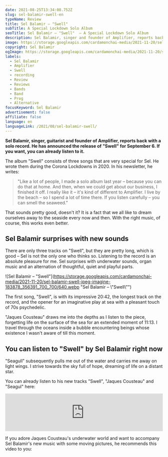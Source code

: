 ```yaml
---
date: 2021-08-25T13:34:08.752Z
slug: sel-balamir-swell-en
typeName: Review
title: Sel Balamir – "Swell"
subTitle: A Special Lockdown Solo Album
seoTitle: Sel Balamir – "Swell"  – A Special Lockdown Solo Album
description: Sel Balamir, singer and founder of Amplifier, reports back with a solo record. He has announced the release of "Swell" for September 6. If you want, you can already listen to it.
image: https://storage.googleapis.com/cardamonchai-media/2021-11-20/sel-balamir-swell-jpg-imagine-183878_4174a4_1024_768/640.webp
copyright: Sel Balamir
ogImage: https://storage.googleapis.com/cardamonchai-media/2021-11-20/sel-balamir-swell-fb-png-imagine-183878_4d78a9_1200_628/640.webp
labels:
  - Sel Balamir
  - Amplifier
  - Swell
  - recording
  - Review
  - Reviews
  - Bands
  - Band
  - Prog
  - Alternative
focusKeyword: Sel Balamir
advertisement: false
affiliate: false
language: en
languageLink: /2021/08/sel-balamir-swell/
---
```


**Sel Balamir, singer, guitarist and founder of Amplifier, reports back with a solo record. He has announced the release of "Swell" for September 6. If you want, you can already listen to it.**

The album "Swell" consists of three songs that are very special for Sel. He wrote them during the Corona Lockdowns in 2020. In his newsletter, he writes:

> "Like a lot of people, I made a solo album last year – because you can do that at home. And then, when we could get about our business, I finished it off. I really like it – it's kind of different to Amplifier. I live by the beach – so I spend a lot of time there. If you listen carefully – you can smell the seaweed."

That sounds pretty good, doesn't it? It is a fact that we all like to dream ourselves away to the seaside every now and then. With the right music, of course, this works even better.

## Sel Balamir surprises with new sounds

There are only three tracks on "Swell", but they are pretty long, which is good – Sel is not the only one who thinks so. Listening to the record is an absolute pleasure for me. Sel surprises with underwater sounds, organ music and an alternation of thoughtful, quiet and playful parts.

![Sel Balamir – "Swell"](https://storage.googleapis.com/cardamonchai-media/2021-11-20/sel-balamir-swell-jpeg-imagine-183878_356391_700_700/640.webp "Sel Balamir – \\"Swell\\"")

The first song, "Swell", is with its impressive 20:42, the longest track on the record, and the opener for an imaginative play at sea with a pleasant touch of 70s psychedelic.

"Jaques Cousteau" draws me into the depths as I listen to the piece, forgetting life on the surface of the sea for an extended moment of 11:13. I travel through the oceans inside a bubble encountering beings whose existence I wasn't aware of till this moment.

## You can listen to "Swell" by Sel Balamir right now

"Seagull" subsequently pulls me out of the water and carries me away on light wings. I strive towards the sky full of hope, dreaming of life on a distant star.

You can already listen to his new tracks "Swell", "Jaques Cousteau" and "Seagul" here:

<iframe
  style="border: 0; width: 100%; height: 120px;"
  src="https://bandcamp.com/EmbeddedPlayer/album=2547524849/size=large/bgcol=ffffff/linkcol=5c9b72/tracklist=false/artwork=small/transparent=true/"
  seamless
>
  <a href="https://selbalamir.bandcamp.com/album/swell">Swell by Sel Balamir</a>
</iframe>

If you adore Jaques Cousteau's underwater world and want to accompany Sel Balamir's new music with some moving pictures, he recommends this video to you:

<YouTube id="ryBhIJXiRlc" />
